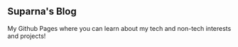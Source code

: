 ## Suparna's Blog
My Github Pages where you can learn about my tech and non-tech interests and projects!
